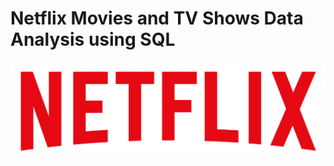 # Netflix Movies and TV Shows Data Analysis using SQL
![Netflix Logo](https://github.com/vasanth0306/Netflix_SQL_Project2/blob/main/logo.png)
